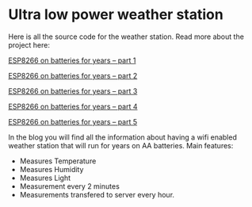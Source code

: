 # Ultra low power weather station
Here is all the source code for the weather station. Read more about the project here:

[ESP8266 on batteries for years – part 1](https://www.cron.dk/esp8266-on-batteries-for-years-part-1/)

[ESP8266 on batteries for years – part 2](https://www.cron.dk/esp8266-on-batteries-for-years-part-2/)

[ESP8266 on batteries for years – part 3](https://www.cron.dk/esp8266-on-batteries-for-years-part-3/)

[ESP8266 on batteries for years – part 4](https://www.cron.dk/esp8266-on-batteries-for-years-part-4/)

[ESP8266 on batteries for years – part 5](https://www.cron.dk/esp8266-on-batteries-for-years-part-5/)

In the blog you will find all the information about having a wifi enabled weather station that will run for years on AA batteries. Main features:


* Measures Temperature
* Measures Humidity
* Measures Light
* Measurement every 2 minutes
* Measurements transfered to server every hour.

